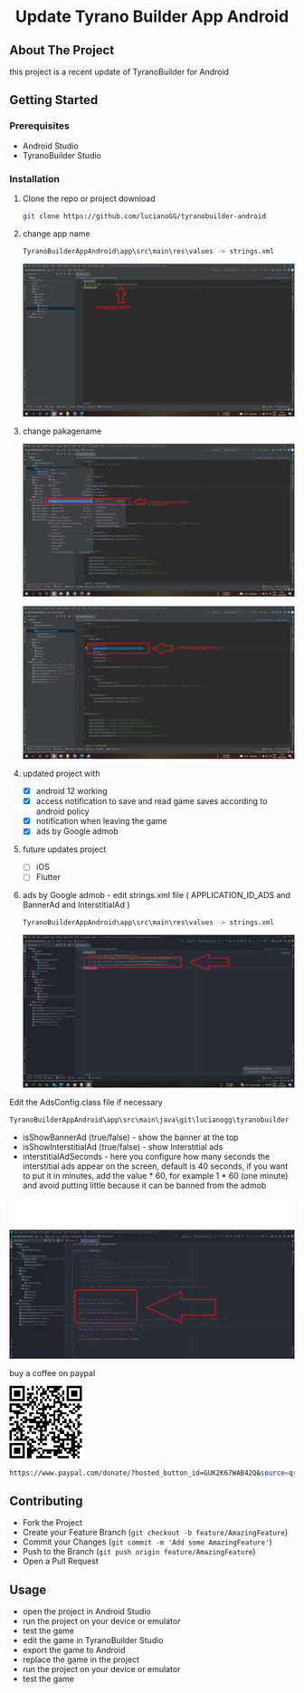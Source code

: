 <h1 align="center">Update Tyrano Builder App Android</h1>

<!-- ABOUT THE PROJECT -->
## About The Project
this project is a recent update of TyranoBuilder for Android

<!-- GETTING STARTED -->
## Getting Started
### Prerequisites
   * Android Studio
   * TyranoBuilder Studio

### Installation
1. Clone the repo or project download
   ```sh
   git clone https://github.com/lucianoGG/tyranobuilder-android
   ```

2. change app name
   ```sh
   TyranoBuilderAppAndroid\app\src\main\res\values -> strings.xml
   ```
   
   ![alt text](images-ignore/change-app-name.png)
   
   
3. change pakagename

   ![alt text](images-ignore/change-package-name.png)

   ![alt text](images-ignore/change-package-name2.png)


4. updated project with
   - [x] android 12 working
   - [x] access notification to save and read game saves according to android policy
   - [x] notification when leaving the game
   - [x] ads by Google admob

5. future updates project
   - [ ] iOS
   - [ ] Flutter
   
6. ads by Google admob - edit strings.xml file ( APPLICATION_ID_ADS and BannerAd and InterstitialAd )
   ```sh
   TyranoBuilderAppAndroid\app\src\main\res\values -> strings.xml
   ```
   
   ![alt text](images-ignore/strings.png)
   
Edit the AdsConfig.class file if necessary
   ```sh
   TyranoBuilderAppAndroid\app\src\main\java\git\lucianogg\tyranobuilder -> AdsConfig.class
   ```
   
  * isShowBannerAd (true/false) - show the banner at the top
  * isShowInterstitialAd (true/false) - show Interstitial ads
  * interstitialAdSeconds - here you configure how many seconds the interstitial ads appear on the screen, default is 40 seconds, if you want to put it in minutes, add     the value * 60, for example 1 * 60 (one minute) and avoid putting little because it can be banned from the admob

   
   ![alt text](images-ignore/showAds.png)




buy a coffee on paypal

   ![alt text](images-ignore/QRCode.png)

   ```sh
   https://www.paypal.com/donate/?hosted_button_id=GUK2K67WAB42Q&source=qr
   ```



<!-- CONTRIBUTING -->
## Contributing
   * Fork the Project
   * Create your Feature Branch (`git checkout -b feature/AmazingFeature`)
   * Commit your Changes (`git commit -m 'Add some AmazingFeature'`)
   * Push to the Branch (`git push origin feature/AmazingFeature`)
   * Open a Pull Request

<!-- USAGE EXAMPLES -->
## Usage
   * open the project in Android Studio
   * run the project on your device or emulator
   * test the game
   * edit the game in TyranoBuilder Studio
   * export the game to Android
   * replace the game in the project
   * run the project on your device or emulator
   * test the game

